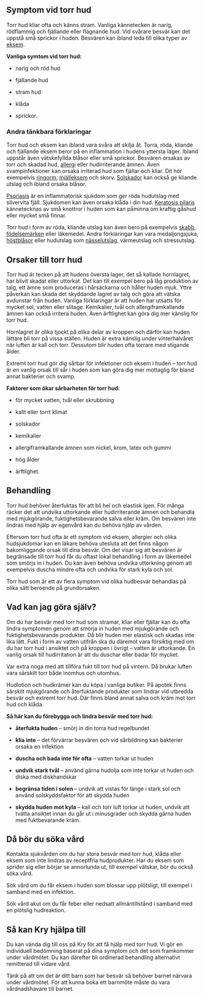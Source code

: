Symptom vid torr hud
--------------------

Torr hud kliar ofta och känns stram. Vanliga kännetecken är narig, rödflammig och fjällande eller flagnande hud. Vid svårare besvär kan det uppstå små sprickor i huden. Besvären kan ibland leda till olika typer av [eksem](https://www.kry.se/fakta/eksem/ "eksem").

**Vanliga symtom vid torr hud:**

*   narig och röd hud
    
*   fjällande hud
    
*   stram hud
    
*   klåda
    
*   sprickor.
    

### Andra tänkbara förklaringar

Torr hud och eksem kan ibland vara svåra att skilja åt. Torra, röda, kliande och fjällande eksem beror på en inflammation i hudens yttersta lager. Ibland uppstår även vätskefyllda blåsor eller små sprickor. Besvären orsakas av torr och skadad hud, [allergi](https://www.kry.se/fakta/allergi/ "allergi") eller hudirriterande ämnen. Även svampinfektioner kan orsaka irriterad hud som fjällar och kliar. Dit hör exempelvis [ringorm](https://www.kry.se/fakta/ringorm/ "ringorm"), [mjälleksem](https://www.kry.se/fakta/mjalleksem/ "mjalleksem") och skorv. [Solskador](https://www.kry.se/fakta/solskador/ "solskador") kan också ge kliande utslag och ibland orsaka blåsor.

[Psoriasis](https://www.kry.se/fakta/psoriasis/ "psoriasis") är en inflammatorisk sjukdom som ger röda hudutslag med silvervita fjäll. Sjukdomen kan även orsaka klåda i din hud. [Keratosis pilaris](https://www.kry.se/fakta/keratosis-pilaris "keratosis-pilaris") kännetecknas av små knottror i huden som kan påminna om kraftig gåshud eller mycket små finnar.

Torr hud i form av röda, kliande utslag kan även bero på exempelvis [skabb](https://www.kry.se/fakta/skabb/ "skabb"), [födelsemärken](https://www.kry.se/fakta/fodelsemarken/ "fodelsemarken") eller läkemedel. Andra förklaringar kan vara medaljongsjuka, [höstblåsor](https://www.kry.se/fakta/hostblasor/ "hostblasor") eller hudutslag som [nässelutslag](https://www.kry.se/fakta/nasselutslag/ "nasselutslag"), värmeutslag och stressutslag.

Orsaker till torr hud
---------------------

Torr hud är tecken på att hudens översta lager, det så kallade hornlagret, har blivit skadat eller uttorkat. Det kan till exempel bero på låg produktion av talg, ett ämne som produceras i hårsäckarna och håller huden mjuk. Yttre påverkan kan skada det skyddande lagret av talg och göra att vätska avdunstar från huden. Vanliga förklaringar är att huden har utsatts för mycket sol, vatten eller slitage. Kemikalier, tvål och allergiframkallande ämnen kan också irritera huden. Även ärftlighet kan göra dig mer känslig för torr hud.

Hornlagret är olika tjockt på olika delar av kroppen och därför kan huden lättare bli torr på vissa ställen. Huden är extra känslig under vinterhalvåret när luften är kall och torr. Dessutom blir huden ofta torrare med stigande ålder.

Extremt torr hud gör dig sårbar för infektioner och eksem i huden – torr hud är en vanlig orsak till sår i huden som kan göra dig mer mottaglig för bland annat bakterier och svamp.

**Faktorer som ökar sårbarheten för torr hud:**

*   för mycket vatten, tvål eller skrubbning
    
*   kallt eller torrt klimat
    
*   solskador
    
*   kemikalier
    
*   allergiframkallande ämnen som nickel, krom, latex och gummi
    
*   hög ålder
    
*   ärftlighet.
    

Behandling
----------

Torr hud behöver återfuktas för att bli hel och elastisk igen. För många räcker det att undvika uttorkande eller hudirriterande ämnen och behandla med mjukgörande, fuktighetsbevarande salva eller kräm. Om besvären inte lindras med hjälp av egenvård kan du behöva hjälp av vården.

Eftersom torr hud ofta är ett symptom vid eksem, allergier och olika hudsjukdomar kan en läkare behöva utesluta att det finns någon bakomliggande orsak till dina besvär. Om det visar sig att besvären är begränsade till torr hud får du oftast lokal behandling i form av läkemedel som smörjs in i huden. Du kan även behöva undvika uttorkning genom att exempelvis duscha mindre ofta och undvika för stark kyla och sol.

Torr hud som är ett av flera symptom vid olika hudbesvär behandlas på olika sätt beroende på grundorsaken.

Vad kan jag göra själv?
-----------------------

Om du har besvär med torr hud som stramar, kliar eller fjällar kan du ofta lindra symptomen genom att smörja in huden med mjukgörande och fuktighetsbevarande produkter. Då blir huden mer elastisk och skadas inte lika lätt. Fukt i form av vatten utifrån ska du däremot vara försiktig med om du har torr hud i ansiktet och på kroppen i övrigt – vatten är uttorkande. En vanlig orsak till hudirritation är att du duschar eller badar för mycket.

Var extra noga med att tillföra fukt till torr hud på vintern. Då brukar luften vara särskilt torr både inomhus och utomhus.

Hudlotion och hudkrämer kan du köpa i vanliga butiker. På apotek finns särskilt mjukgörande och återfuktande produkter som lindrar vid utbredda besvär och extremt torr hud. Där finns bland annat salva och kräm mot torr hud och klåda.

**Så här kan du förebygga och lindra besvär med torr hud:**

*   **återfukta huden** – smörj in din torra hud regelbundet
    
*   **klia inte** – det förvärrar besvären och vid sårbildning kan bakterier orsaka en infektion
    
*   **duscha och bada inte för ofta** – vatten torkar ut huden
    
*   **undvik stark tvål** – använd gärna hudolja som inte torkar ut huden och diska med diskhandskar
    
*   **begränsa tiden i solen** – undvik att vistas för länge i stark sol och använd solskyddsfaktor för att skydda huden
    
*   **skydda huden mot kyla** – kall och torr luft torkar ut huden, undvik att tvätta ansiktet innan du går ut i minusgrader och skydda gärna huden med fuktbevarande kräm.
    

Då bör du söka vård
-------------------

Kontakta sjukvården om du har stora besvär med torr hud, klåda eller eksem som inte lindras av receptfria hudprodukter. Har du eksem som sprider sig eller börjar se annorlunda ut, till exempel vätskar, bör du också söka vård.

Sök vård om du får eksem i huden som blossar upp plötsligt, till exempel i samband med en infektion.

Sök vård akut om du får feber eller nedsatt allmäntillstånd i samband med en plötslig hudreaktion.

Så kan Kry hjälpa till
----------------------

Du kan vända dig till oss på Kry för att få hjälp med torr hud. Vi gör en individuell bedömning baserat på dina symptom och det som framkommer under vårdmötet. Du kan därefter bli ordinerad behandling alternativt remitterad till vidare vård.

Tänk på att om det är ditt barn som har besvär så behöver barnet närvara under vårdmötet. För att kunna boka ett barnmöte måste du vara vårdnadshavare till barnet.